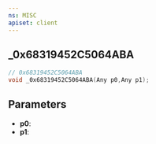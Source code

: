 ```yaml
---
ns: MISC
apiset: client
---
```

## _0x68319452C5064ABA

```c
// 0x68319452C5064ABA
void _0x68319452C5064ABA(Any p0,Any p1);
```


## Parameters
* **p0**:
* **p1**: